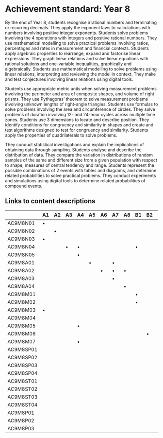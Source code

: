# Achievement standard: Year 8

By the end of Year 8,
students recognise irrational numbers and terminating or recurring decimals.
They apply the exponent laws to calculations with numbers involving positive integer exponents.
Students solve problems involving the 4 operations with integers and positive rational numbers.
They use mathematical modelling to solve practical problems involving ratios, percentages and rates in measurement and financial contexts.
Students apply algebraic properties to rearrange, expand and factorise linear expressions.
They graph linear relations and solve linear equations with rational solutions and one-variable inequalities, graphically and algebraically.
Students use mathematical modelling to solve problems using linear relations, interpreting and reviewing the model in context.
They make and test conjectures involving linear relations using digital tools.

Students use appropriate metric units when solving measurement problems involving the perimeter and area of composite shapes, and volume of right prisms.
They use Pythagoras’ theorem to solve measurement problems involving unknown lengths of right-angle triangles.
Students use formulas to solve problems involving the area and circumference of circles.
They solve problems of duration involving 12- and 24-hour cycles across multiple time zones.
Students use 3 dimensions to locate and describe position.
They identify conditions for congruency and similarity in shapes and create and test algorithms designed to test for congruency and similarity.
Students apply the properties of quadrilaterals to solve problems.

They conduct statistical investigations and explain the implications of obtaining data through sampling.
Students analyse and describe the distribution of data.
They compare the variation in distributions of random samples of the same and different size from a given population with respect to shape, measures of central tendency and range.
Students represent the possible combinations of 2 events with tables and diagrams, and determine related probabilities to solve practical problems.
They conduct experiments and simulations using digital tools to determine related probabilities of compound events.

## Links to content descriptions

|           | A1 | A2 | A3 | A4 | A5 | A6 | A7 | A8 | B1 | B2 | B3 | B4 | B5 | B6 | B7 | C1 | C2 | C3 | C4 | C5 |
|-----------|----|----|----|----|----|----|----|----|----|----|----|----|----|----|----|----|----|----|----|----|
|  AC9M8N01 |  • |    |    |    |    |    |    |    |    |    |    |    |    |    |    |    |    |    |    |    |
|  AC9M8N02 |    |  • |    |    |    |    |    |    |    |    |    |    |    |    |    |    |    |    |    |    |
|  AC9M8N03 |  • |    |    |    |    |    |    |    |    |    |    |    |    |    |    |    |    |    |    |    |
|  AC9M8N04 |    |    |  • |  • |    |    |    |    |  • |    |  • |    |    |    |    |    |    |    |    |    |
|  AC9M8N05 |    |    |    |  • |    |    |    |    |    |    |    |    |    |    |    |    |    |    |    |    |
|  AC9M8A01 |    |    |    |    |  • |    |  • |    |    |    |    |    |    |    |    |    |    |    |    |    |
|  AC9M8A02 |    |    |    |    |    |  • |  • |  • |    |    |    |    |    |    |    |    |    |    |    |    |
|  AC9M8A03 |    |    |    |    |    |    |  • |    |    |    |    |    |    |    |    |    |    |    |    |    |
|  AC9M8A04 |    |    |    |    |    |    |    |  • |    |    |    |    |    |    |    |    |    |    |    |    |
|  AC9M8M01 |    |    |    |    |    |    |    |    |  • |    |    |    |    |    |    |    |    |    |    |    |
|  AC9M8M02 |    |    |    |    |    |    |    |    |  • |    |    |    |    |    |    |    |    |    |    |    |
|  AC9M8M03 |  • |    |    |    |    |    |    |    |    |    |  • |    |    |    |    |    |    |    |    |    |
|  AC9M8M04 |    |    |    |    |    |    |    |    |    |    |    |  • |    |    |    |    |    |    |    |    |
|  AC9M8M05 |    |    |    |  • |    |    |    |    |    |    |    |    |    |    |    |    |    |    |    |    |
|  AC9M8M06 |    |    |    |    |    |    |    |    |    |  • |    |    |    |    |    |    |    |    |    |    |
|  AC9M8M07 |    |    |    |  • |    |    |    |    |    |    |    |    |    |    |    |    |    |    |    |    |
| AC9M8SP01 |    |    |    |    |    |    |    |    |    |    |    |    |    |  • |    |    |    |    |    |    |
| AC9M8SP02 |    |    |    |    |    |    |    |    |    |    |    |    |    |    |  • |    |    |    |    |    |
| AC9M8SP03 |    |    |    |    |    |    |    |    |    |    |    |    |  • |    |    |    |    |    |    |    |
| AC9M8SP04 |    |    |    |    |    |    |    |    |    |    |    |    |    |  • |    |    |    |    |    |    |
| AC9M8ST01 |    |    |    |    |    |    |    |    |    |    |    |    |    |    |    |  • |    |    |    |    |
| AC9M8ST02 |    |    |    |    |    |    |    |    |    |    |    |    |    |    |    |  • |  • |    |    |    |
| AC9M8ST03 |    |    |    |    |    |    |    |    |    |    |    |    |    |    |    |  • |    |  • |    |    |
| AC9M8ST04 |    |    |    |    |    |    |    |    |    |    |    |    |    |    |    |  • |    |    |    |    |
|  AC9M8P01 |    |    |    |    |    |    |    |    |    |    |    |    |    |    |    |    |    |    |  • |  • |
|  AC9M8P02 |    |    |    |    |    |    |    |    |    |    |    |    |    |    |    |    |    |    |  • |  • |
|  AC9M8P03 |    |    |    |    |    |    |    |    |    |    |    |    |    |    |    |    |    |    |    |  • |
